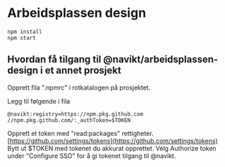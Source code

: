 # Arbeidsplassen design

```
npm install
npm start
```

## Hvordan få tilgang til @navikt/arbeidsplassen-design i et annet prosjekt

Opprett fila ".npmrc" i rotkatalogen på prosjektet.

Legg til følgende i fila

```
@navikt:registry=https://npm.pkg.github.com
//npm.pkg.github.com/:_authToken=$TOKEN
```

Opprett et token med "read:packages" rettigheter. [https://github.com/settings/tokens](https://github.com/settings/tokens) Bytt ut \$TOKEN med tokenet du akkurat opprettet. Velg Authorize token under "Configure SSO" for å gi tokenet tilgang til @navikt.
